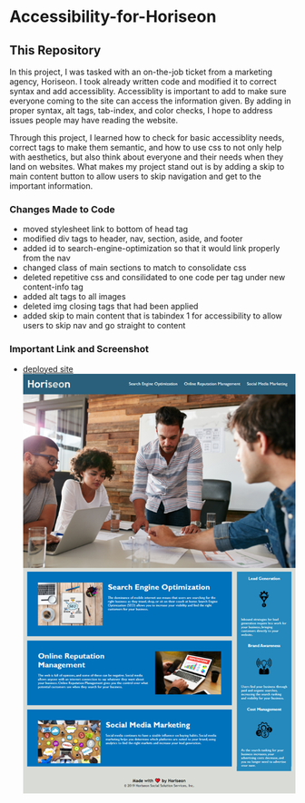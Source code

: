 # Accessibility-for-Horiseon

## This Repository 

In this project, I was tasked with an on-the-job ticket from a marketing agency, Horiseon. I took already written code and modified it to correct syntax and add accessiblity. Accessiblity is important to add to make sure everyone coming to the site can access the information given. By adding in proper syntax, alt tags, tab-index, and color checks, I hope to address issues people may have reading the website. 

Through this project, I learned how to check for basic accessiblity needs, correct tags to make them semantic, and how to use css to not only help with aesthetics, but also think about everyone and their needs when they land on websites. What makes my project stand out is by adding a skip to main content button to allow users to skip navigation and get to the important information. 

### Changes Made to Code
* moved stylesheet link to bottom of head tag
* modified div tags to header, nav, section, aside, and footer 
* added id to search-engine-optimization so that it would link properly from the nav
* changed class of main sections to match to consolidate css 
* deleted repetitive css and consilidated to one code per tag under new content-info tag
* added alt tags to all images
* deleted img closing tags that had been applied
* added skip to main content that is tabindex 1 for accessibility to allow users to skip nav and go straight to content

### Important Link and Screenshot

* [deployed site](https://breyera.github.io/Accessibility-for-Horiseon/)
![screenshot of amended website](assets/images/screenshot.png)
